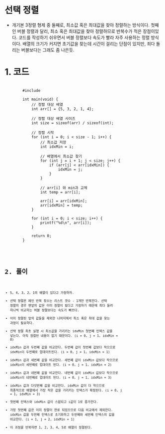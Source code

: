 # 선택 정렬

+ 개기본 3정렬 형제 중 둘째로, 최소값 혹은 최대값을 찾아 정렬하는 방식이다. 첫째인 버블 정렬과 달리, 최소 혹은 최대값을 찾아 정렬하므로 반복수가 적은 장점이있다. 코드를 작성하기 쉬우면서 버블 정렬보다 속도가 빨라 자주 사용하는 정렬 방식이다. 배열의 크기가 커지면 초기값을 찾는데 시간이 걸리는 단점이 있지만, 죄다 돌리는 버블보다는 그래도 좀 나은듯.

# 1. 코드

<pre>
    <code>
        #include <stdio.h>

        int main(void) {
            // 정렬 대상 배열
            int arr[] = {5, 3, 2, 1, 4};
            
            // 정렬 대상 배열 사이즈
            int size = sizeof(arr) / sizeof(int);
            
            // 정렬 시작
            for (int i = 0; i < size - 1; i++) {
                // 최소값 저장
                int idxMin = i;
                
                // 배열에서 최소값 찾기
                for (int j = i + 1; j < size; j++) {
                    if (arr[j] < arr[idxMin]) {
                        idxMin = j;
                    }
                }
                
                // arr[i] 와 min과 교체
                int temp = arr[i];
                
                arr[i] = arr[idxMin];
                arr[idxMin] = temp;
            }
            
            for (int i = 0; i < size; i++) {
                printf("%d\n", arr[i]);
            }
            
            return 0;
        }
    <code>
</pre>

# 2. 풀이

+ 5, 4, 3, 2, 1의 배열이 있다고 가정하자.
+ 선택 정렬은 메인 반복 횟수는 리스트 갯수 - 1개만 반복한다. 선택 정렬의 경우 맨앞의 값은 이미 정렬이 됬다고 가정하기 때문에 죄다 돌려 하나씩 비교하는 버블 정렬보다는 속도가 빠르다.
+ 이미 정렬된 앞의 값들을 제외한 나머지에서 최소 혹은 최대 값을 찾는 과정이 필요하다.
+ 선택 정렬 최초 실행 시 최소값을 가리키는 idxMin 첫번째 인덱스 값을 넣는다. 아직 정렬된 내용이 없기 때문이다. (i = 0, j = 1, idxMin = 0)
+ idxMin 값과 두번째 값을 비교한다. 두번째 값이 첫번째 값보다 작으므로 idxMin이 두번째로 업데이트된다. (i = 0, j = 1, idxMin = 1)
+ idxMin 값과 세번째 값을 비교한다. 세번째 값이 idxMin 값보다 작으므로 idxMin이 세번째로 업데이트 된다. (i = 0, j = 1, idxMin = 2)
+ idxMin 값과 네번째 값을 비교한다. 네번째 값이 idxMin 값보다 작으므로 idxMin이 네번째로 업데이트 된다. (i = 0, j = 1, idxMin = 3)
+ idxMin 값과 다섯번째 값을 비교한다. idxMin 값이 더 작으므로 최종적으로 배열에서 가장 작은 값을 가리키는 인덱스가 확정된다. (i = 0, j = 1, idxMin = 3)
+ 첫번째 인덱스와 idxMin 값이 스왑되고 i값이 1로 증가한다.
+ 가장 첫번째 값은 이미 정렬이 완료 되었으므로 다음 비교에서 제외한다. idxMin 값을 두번째 인덱스로 초기화하고 두번째와 세번째 인덱스의 값을 비교한다. (i = 1, j = 2, idxMin = 1)
+ 이 과정을 반복하면 1, 2, 3, 4, 5로 배열이 정렬된다.